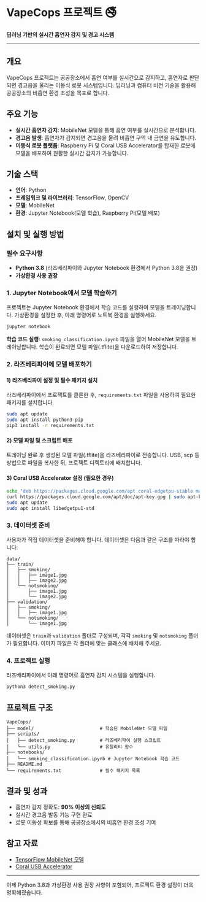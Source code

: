 # VapeCops 프로젝트 🚭

**딥러닝 기반의 실시간 흡연자 감지 및 경고 시스템**

---

## 개요
VapeCops 프로젝트는 공공장소에서 흡연 여부를 실시간으로 감지하고, 흡연자로 판단되면 경고음을 울리는 이동식 로봇 시스템입니다. 딥러닝과 컴퓨터 비전 기술을 활용해 공공장소의 비흡연 환경 조성을 목표로 합니다.

## 주요 기능
- **실시간 흡연자 감지**: MobileNet 모델을 통해 흡연 여부를 실시간으로 분석합니다.
- **경고음 발생**: 흡연자가 감지되면 경고음을 울려 비흡연 구역 내 금연을 유도합니다.
- **이동식 로봇 플랫폼**: Raspberry Pi 및 Coral USB Accelerator를 탑재한 로봇에 모델을 배포하여 원활한 실시간 감지가 가능합니다.

## 기술 스택
- **언어**: Python
- **프레임워크 및 라이브러리**: TensorFlow, OpenCV
- **모델**: MobileNet
- **환경**: Jupyter Notebook(모델 학습), Raspberry Pi(모델 배포)

## 설치 및 실행 방법

### 필수 요구사항
- **Python 3.8** (라즈베리파이와 Jupyter Notebook 환경에서 Python 3.8을 권장)
- **가상환경 사용 권장**

### 1. Jupyter Notebook에서 모델 학습하기
프로젝트는 Jupyter Notebook 환경에서 학습 코드를 실행하여 모델을 트레이닝합니다. 가상환경을 설정한 후, 아래 명령어로 노트북 환경을 실행하세요.
```bash
jupyter notebook
```

**학습 코드 실행**: `smoking_classification.ipynb` 파일을 열어 MobileNet 모델을 트레이닝합니다. 학습이 완료되면 모델 파일(.tflite)을 다운로드하여 저장합니다.

### 2. 라즈베리파이에 모델 배포하기

#### 1) 라즈베리파이 설정 및 필수 패키지 설치
라즈베리파이에서 프로젝트를 클론한 후, `requirements.txt` 파일을 사용하여 필요한 패키지를 설치합니다.
```bash
sudo apt update
sudo apt install python3-pip
pip3 install -r requirements.txt
```

#### 2) 모델 파일 및 스크립트 배포
트레이닝 완료 후 생성된 모델 파일(.tflite)을 라즈베리파이로 전송합니다. USB, scp 등 방법으로 파일을 복사한 뒤, 프로젝트 디렉토리에 배치합니다.

#### 3) Coral USB Accelerator 설정 (필요한 경우)
```bash
echo "deb https://packages.cloud.google.com/apt coral-edgetpu-stable main" | sudo tee /etc/apt/sources.list.d/coral-edgetpu.list
curl https://packages.cloud.google.com/apt/doc/apt-key.gpg | sudo apt-key add -
sudo apt update
sudo apt install libedgetpu1-std
```

### 3. 데이터셋 준비

사용자가 직접 데이터셋을 준비해야 합니다. 데이터셋은 다음과 같은 구조를 따라야 합니다:
```
data/
├── train/
│   ├── smoking/
│   │   ├── image1.jpg
│   │   ├── image2.jpg
│   └── notsmoking/
│       ├── image1.jpg
│       └── image2.jpg
├── validation/
│   ├── smoking/
│   │   ├── image1.jpg
│   └── notsmoking/
│       └── image1.jpg
```

데이터셋은 `train`과 `validation` 폴더로 구성되며, 각각 `smoking` 및 `notsmoking` 폴더가 필요합니다. 이미지 파일은 각 폴더에 맞는 클래스에 배치해 주세요.

### 4. 프로젝트 실행
라즈베리파이에서 아래 명령어로 흡연자 감지 시스템을 실행합니다.
```bash
python3 detect_smoking.py
```

## 프로젝트 구조
```
VapeCops/
├── model/                        # 학습된 MobileNet 모델 파일
├── scripts/
│   ├── detect_smoking.py         # 라즈베리파이 실행 스크립트
│   └── utils.py                  # 유틸리티 함수
├── notebooks/
│   └── smoking_classification.ipynb # Jupyter Notebook 학습 코드
├── README.md
└── requirements.txt              # 필수 패키지 목록
```

## 결과 및 성과
- 흡연자 감지 정확도: **90% 이상의 신뢰도**
- 실시간 경고음 발동 기능 구현 완료
- 로봇 이동성 확보를 통해 공공장소에서의 비흡연 환경 조성 기여

## 참고 자료
- [TensorFlow MobileNet 모델](https://www.tensorflow.org/api_docs/python/tf/keras/applications/MobileNet)
- [Coral USB Accelerator](https://coral.ai/products/accelerator/)

---

이제 Python 3.8과 가상환경 사용 권장 사항이 포함되어, 프로젝트 환경 설정이 더욱 명확해졌습니다.
